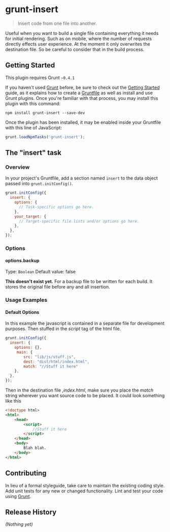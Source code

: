 # grunt-insert

> Insert code from one file into another.

Useful when you want to build a single file containing everything it needs for initial rendering. Such as on mobile, where the number of requests directly effects user experience.
At the moment it only overwrites the destination file. So be careful to consider that in the build process.

## Getting Started
This plugin requires Grunt `~0.4.1`

If you haven't used [Grunt](http://gruntjs.com/) before, be sure to check out the [Getting Started](http://gruntjs.com/getting-started) guide, as it explains how to create a [Gruntfile](http://gruntjs.com/sample-gruntfile) as well as install and use Grunt plugins. Once you're familiar with that process, you may install this plugin with this command:

```shell
npm install grunt-insert --save-dev
```

Once the plugin has been installed, it may be enabled inside your Gruntfile with this line of JavaScript:

```js
grunt.loadNpmTasks('grunt-insert');
```

## The "insert" task

### Overview
In your project's Gruntfile, add a section named `insert` to the data object passed into `grunt.initConfig()`.

```js
grunt.initConfig({
  insert: {
    options: {
      // Task-specific options go here.
    },
    your_target: {
      // Target-specific file lists and/or options go here.
    },
  },
});
```

### Options

#### options.backup
Type: `Boolean`
Default value: false

**This doesn't exist yet.**
For a backup file to be written for each build. It stores the original file before any and all insertion.

### Usage Examples

#### Default Options
In this example the javascript is contained in a separate file for development purposes. Then stuffed in the *script* tag of the html file.

```js
grunt.initConfig({
  insert: {
    options: {},
	 main: {
		src: "lib/js/stuff.js",
		dest: "dist/html/index.html",
		match: "//Stuff it here"
	},
  },
});
```

Then in the destination file ,*index.html*, make sure you place the *match* string wherever you want source code to be placed. It could look something like this
```html
<!doctype html>
<html>
	<head>
		<script>
			//Stuff it here
		</script>
	</head>
	<body>
		Blah blah.
	</body>
</html>
```

## Contributing
In lieu of a formal styleguide, take care to maintain the existing coding style. Add unit tests for any new or changed functionality. Lint and test your code using [Grunt](http://gruntjs.com/).

## Release History
_(Nothing yet)_
